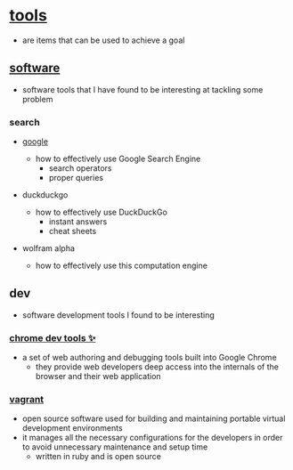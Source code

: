 # [**tools**](https://my.mindnode.com/agWep989YzpydKXephpaBs89BfXdckKxAmb8zCac)

- are items that can be used to achieve a goal


## [software](https://my.mindnode.com/WfFJZUgyVu6WEQsu3RNkYPMZpaBVjsgNd3roCz7n)

- software tools that I have found to be interesting at tackling some problem

### search

- [google](https://my.mindnode.com/oLqsecQPzsbP1sdGvxZbxCcspHQK4aJFqMvT9uUT)
  - how to effectively use Google Search Engine	  
  	- search operators  
  	- proper queries

- duckduckgo
  - how to effectively use DuckDuckGo  
  	- instant answers  
  	- cheat sheets

- wolfram alpha
  - how to effectively use this computation engine

## dev

- software development tools I found to be interesting

### [chrome dev tools ✨](https://my.mindnode.com/oAiXakFqpTKNDUahKywF4u4zPXCmMwv8j5HHZPyh)

- a set of web authoring and debugging tools built into Google Chrome  
	- they provide web developers deep access into the internals of the browser and their web application

### [vagrant](https://my.mindnode.com/yVugpzJ7dzzY6FoXzmTRqNkMfKKHxkwqdr3qbLjS)

- open source software used for building and maintaining portable virtual development environments   
- it manages all the necessary configurations for the developers in order to avoid unnecessary maintenance and setup time  
	- written in ruby and is open source

